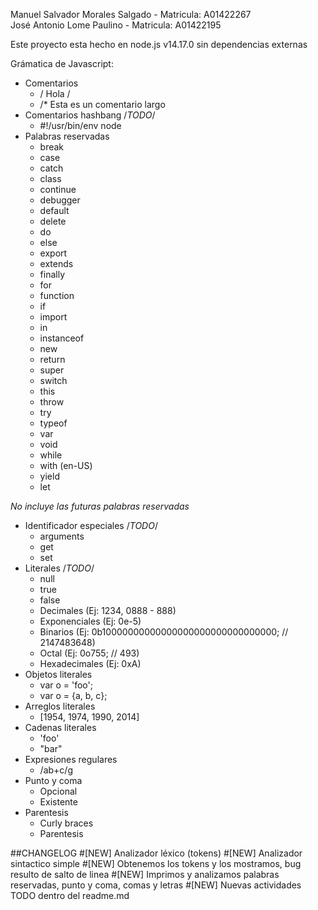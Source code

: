 Manuel Salvador Morales Salgado - Matricula: A01422267 <br/>
José Antonio Lome Paulino - Matricula: A01422195

Este proyecto esta hecho en node.js v14.17.0 sin dependencias externas

Grámatica de Javascript:

- Comentarios
  - / Hola /
  - /\* Esta es un comentario largo
- Comentarios hashbang /_TODO_/
  - #!/usr/bin/env node
- Palabras reservadas
  - break
  - case
  - catch
  - class
  - continue
  - debugger
  - default
  - delete
  - do
  - else
  - export
  - extends
  - finally
  - for
  - function
  - if
  - import
  - in
  - instanceof
  - new
  - return
  - super
  - switch
  - this
  - throw
  - try
  - typeof
  - var
  - void
  - while
  - with (en-US)
  - yield
  - let

_No incluye las futuras palabras reservadas_

- Identificador especiales /_TODO_/
  - arguments
  - get
  - set
- Literales /_TODO_/
  - null
  - true
  - false
  - Decimales (Ej: 1234, 0888 - 888)
  - Exponenciales (Ej: 0e-5)
  - Binarios (Ej: 0b10000000000000000000000000000000; // 2147483648)
  - Octal (Ej: 0o755; // 493)
  - Hexadecimales (Ej: 0xA)
- Objetos literales
  - var o = 'foo';
  - var o = {a, b, c};
- Arreglos literales
  - [1954, 1974, 1990, 2014]
- Cadenas literales
  - 'foo'
  - "bar"
- Expresiones regulares
  - /ab+c/g
- Punto y coma
  - Opcional
  - Existente
- Parentesis
  - Curly braces
  - Parentesis

##CHANGELOG #[NEW] Analizador léxico (tokens) #[NEW] Analizador sintactico simple #[NEW] Obtenemos los tokens y los mostramos, bug resulto de salto de linea #[NEW] Imprimos y analizamos palabras reservadas, punto y coma, comas y letras #[NEW] Nuevas actividades TODO dentro del readme.md
